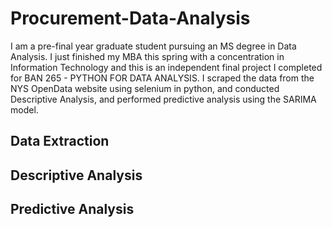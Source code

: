 # Procurement-Data-Analysis
I am a pre-final year graduate student pursuing an MS degree in Data Analysis. I just finished my MBA this spring with a concentration in Information Technology and this is an independent final project I completed for BAN 265 - PYTHON FOR DATA ANALYSIS. I scraped the data from the NYS OpenData website using selenium in python, and conducted Descriptive Analysis, and performed predictive analysis using the SARIMA model.
## Data Extraction
## Descriptive Analysis
## Predictive Analysis
